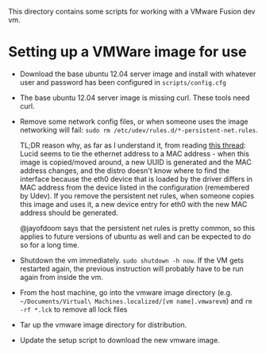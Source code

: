 This directory contains some scripts for working with a VMware Fusion dev vm.


# Setting up a VMWare image for use

* Download the base ubuntu 12.04 server image and install with whatever user
  and password has been configured in `scripts/config.cfg`

* The base ubuntu 12.04 server image is missing curl.  These tools need curl.

* Remove some network config files, or when someone uses the image networking
  will fail: `sudo rm /etc/udev/rules.d/*-persistent-net.rules`.

  TL;DR reason why, as far as I understand it, from reading [this thread](http://communities.vmware.com/thread/46069?start=0&tstart=0):
  Lucid seems to tie the ethernet address to a MAC address - when this image is
  copied/moved around, a new UUID is generated and the MAC address changes,
  and the distro doesn't know where to find the interface because the eth0
  device that is loaded by the driver differs in MAC address from the device
  listed in the configuration (remembered by Udev). If you remove the
  persistent net rules, when someone copies this image and uses it, a new
  device entry for eth0 with the new MAC address should be generated.

  @jayofdoom says that the persistent net rules is pretty common, so this
  applies to future versions of ubuntu as well and can be expected to do so
  for a long time.

* Shutdown the vm immediately.  `sudo shutdown -h now`.  If the VM gets
  restarted again, the previous instruction will probably have to be run again
  from inside the vm.

* From the host machine, go into the vmware image directory (e.g.
  `~/Documents/Virtual\ Machines.localized/[vm name].vmwarevm`) and
  `rm -rf *.lck` to remove all lock files

* Tar up the vmware image directory for distribution.

* Update the setup script to download the new vmware image.
